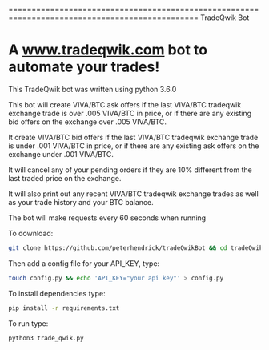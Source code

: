 ===============================================================================================
TradeQwik Bot

A www.tradeqwik.com bot to automate your trades!
=======

This TradeQwik bot was written using python 3.6.0

This bot will create VIVA/BTC ask offers if the last VIVA/BTC tradeqwik exchange trade is over .005 VIVA/BTC in price,
or if there are any existing bid offers on the exchange over .005 VIVA/BTC.

It create VIVA/BTC bid offers if the last VIVA/BTC tradeqwik exchange trade is under .001 VIVA/BTC in price,
or if there are any existing ask offers on the exchange under .001 VIVA/BTC.

It will cancel any of your pending orders if they are 10% different from the last traded price on the exchange.

It will also print out any recent VIVA/BTC tradeqwik exchange trades as well as your trade history and your BTC balance.

The bot will make requests every 60 seconds when running


To download:

```bash
git clone https://github.com/peterhendrick/tradeQwikBot && cd tradeQwikBot
```

Then add a config file for your API_KEY, type:

```bash
touch config.py && echo 'API_KEY="your api key"' > config.py
```

To install dependencies type:

```bash
pip install -r requirements.txt
```

To run type:

```bash
python3 trade_qwik.py
```
